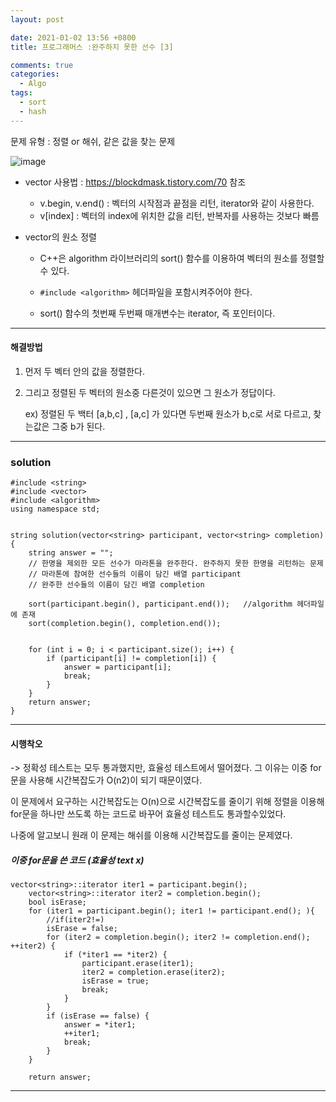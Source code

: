 ```yaml
---
layout: post

date: 2021-01-02 13:56 +0800
title: 프로그래머스 :완주하지 못한 선수 [3] 

comments: true
categories: 
  - Algo
tags: 
  - sort
  - hash
---
```



문제 유형 : 정렬 or 해쉬, 같은 값을 찾는 문제


![image](https://user-images.githubusercontent.com/49177223/103461521-4f72f600-4d62-11eb-9776-fb3fde92a07d.png)


- vector 사용법 : https://blockdmask.tistory.com/70 참조    
  - v.begin, v.end() : 벡터의 시작점과 끝점을 리턴, iterator와 같이 사용한다. 
  - v[index] : 벡터의 index에 위치한 값을 리턴, 반복자를 사용하는 것보다 빠름

-  vector의 원소 정렬
    - C++은 algorithm 라이브러리의 sort() 함수를 이용하여 벡터의 원소를 정렬할수 있다. 
    
    - `#include <algorithm>` 헤더파일을 포함시켜주어야 한다. 
    - sort() 함수의 첫번째 두번째 매개변수는 iterator, 즉 포인터이다.


- - -

#### 해결방법

1. 먼저 두 벡터 안의 값을 정렬한다. 

2. 그리고 정렬된 두 벡터의 원소중 다른것이 있으면 그 원소가 정답이다. 

    ex) 정렬된 두 백터 [a,b,c] , [a,c]  가 있다면 두번째 원소가 b,c로 서로 다르고, 찾는값은 그중 b가 된다.


- - -

### solution
```
#include <string>
#include <vector>
#include <algorithm>
using namespace std;


string solution(vector<string> participant, vector<string> completion) {
	string answer = "";
	// 한명을 제외한 모든 선수가 마라톤을 완주한다. 완주하지 못한 한명을 리턴하는 문제
	// 마라톤에 참여한 선수들의 이름이 담긴 배열 participant
	// 완주한 선수들의 이름이 담긴 배열 completion 

	sort(participant.begin(), participant.end());	//algorithm 헤더파일에 존재
	sort(completion.begin(), completion.end());


	for (int i = 0; i < participant.size(); i++) {
		if (participant[i] != completion[i]) {
			answer = participant[i];
			break;
		}
	}
	return answer;
}
```
- - -
#### 시행착오

-> 정확성 테스트는 모두 통과했지만, 효율성 테스트에서 떨어졌다. 
그 이유는 이중 for문을 사용해 시간복잡도가 O(n2)이 되기 때문이였다. 

이 문제에서 요구하는 시간복잡도는 O(n)으로 시간복잡도를 줄이기 위해 정렬을 이용해 for문을 하나만 쓰도록 하는 코드로 바꾸어 효율성 테스트도 통과할수있었다. 

나중에 알고보니 원래 이 문제는 해쉬를 이용해 시간복잡도를 줄이는 문제였다. 

##### 이중 for문을 쓴 코드 (효율성 text x)
```
vector<string>::iterator iter1 = participant.begin();
	vector<string>::iterator iter2 = completion.begin();
	bool isErase;
	for (iter1 = participant.begin(); iter1 != participant.end(); ){
		//if(iter2!=)
		isErase = false;
		for (iter2 = completion.begin(); iter2 != completion.end(); ++iter2) {
			if (*iter1 == *iter2) {
				participant.erase(iter1);
				iter2 = completion.erase(iter2);
				isErase = true;
				break;
			}
		}
		if (isErase == false) {
			answer = *iter1;
			++iter1;
			break;
		}
	}

	return answer;
```
- - -